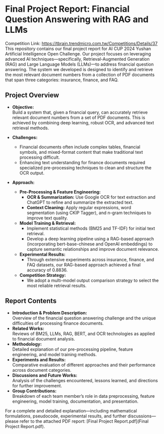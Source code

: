# Final Project Report: Financial Question Answering with RAG and LLMs
Competition Link: https://tbrain.trendmicro.com.tw/Competitions/Details/37 \
This repository contains our final project report for AI CUP 2024 Yushan Artificial Intelligence Open Challenge. Our project focuses on leveraging advanced AI techniques—specifically, Retrieval-Augmented Generation (RAG) and Large Language Models (LLMs)—to address financial question answering. The system we developed is designed to identify and retrieve the most relevant document numbers from a collection of PDF documents that span three categories: insurance, finance, and FAQ.

## Project Overview

- **Objective:**  
  Build a system that, given a financial query, can accurately retrieve relevant document numbers from a set of PDF documents. This is achieved by combining deep learning, robust OCR, and advanced text retrieval methods.

- **Challenges:**  
  - Financial documents often include complex tables, financial symbols, and mixed-format content that make traditional text processing difficult.
  - Enhancing text understanding for finance documents required specialized pre-processing techniques to clean and structure the OCR output.

- **Approach:**  
  - **Pre-Processing & Feature Engineering:**  
    - **OCR & Summarization:** Use Google OCR for text extraction and ChatGPT to refine and summarize the extracted text.
    - **Context Cleaning:** Apply regular expressions, word segmentation (using CKIP Tagger), and n-gram techniques to improve text quality.
  - **Model Training & Retrieval:**  
    - Implement statistical methods (BM25 and TF-IDF) for initial text retrieval.
    - Develop a deep learning pipeline using a RAG-based approach (incorporating bert-base-chinese and OpenAI embeddings) to capture semantic relationships and improve document relevance.
  - **Experimental Results:**  
    - Through extensive experiments across insurance, finance, and FAQ datasets, our RAG-based approach achieved a final accuracy of 0.8836.
  - **Competition Strategy:**  
    - We adopt a multi-model output comparison strategy to select the most reliable retrieval results.

## Report Contents

- **Introduction & Problem Description:**  
  Overview of the financial question answering challenge and the unique difficulties of processing finance documents.
- **Related Works:**  
  Reviews of BM25, LLMs, RAG, BERT, and OCR technologies as applied to financial document analysis.
- **Methodology:**  
  Detailed explanation of our pre-processing pipeline, feature engineering, and model training methods.
- **Experiments and Results:**  
  Comparative evaluation of different approaches and their performance across document categories.
- **Discussions and Future Works:**  
  Analysis of the challenges encountered, lessons learned, and directions for further improvement.
- **Group Contributions:**  
  Breakdown of each team member’s role in data preprocessing, feature engineering, model training, documentation, and presentation.

For a complete and detailed explanation—including mathematical formulations, pseudocode, experimental results, and further discussions—please refer to the attached PDF report: [Final Project Report.pdf](Final Project Report.pdf).
